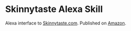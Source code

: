 # Skinnytaste Alexa Skill

Alexa interface to [Skinnytaste.com](http://www.skinnytaste.com/). Published on [Amazon](https://smile.amazon.com/Sheil-Naik-Skinnytaste/dp/B071YW88TG/ref=sr_1_1?s=digital-skills&ie=UTF8&qid=1496976123&sr=1-1&keywords=skinnytaste).